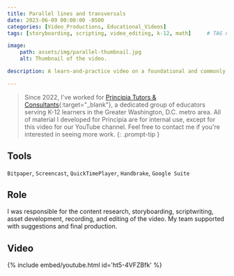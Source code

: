 ```yaml
---
title: Parallel lines and transversals
date: 2023-06-09 00:00:00 -0500
categories: [Video_Productions, Educational_Videos]
tags: [storyboarding, scripting, video_editing, k-12, math]     # TAG names should always be lowercase

image:
    path: assets/img/parallel-thumbnail.jpg
    alt: Thumbnail of the video.

description: A learn-and-practice video on a foundational and commonly confused geometry concept.

---
```


> Since 2022, I've worked for [Principia Tutors & Consultants](https://www.principiatutors.com/){:target="_blank"}, a dedicated group of educators serving K-12 learners in the Greater Washington, D.C. metro area. All of material I developed for Principia are for internal use, except for this video for our YouTube channel. Feel free to contact me if you're interested in seeing more work.
{: .prompt-tip }

## Tools

`Bitpaper`, `Screencast`, `QuickTimePlayer`, `Handbrake`, `Google Suite`

## Role

I was responsible for the content research, storyboarding, scriptwriting, asset development, recording, and editing of the video. My team supported with suggestions and final production.

## Video

{% include embed/youtube.html id='ht5-4VFZBfk' %}
